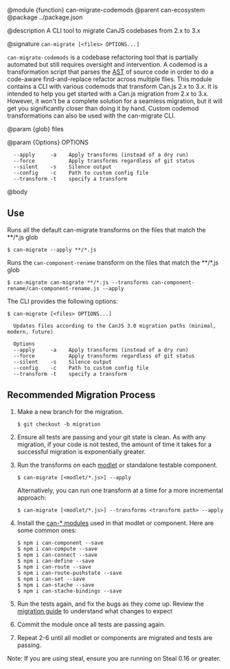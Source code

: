 @module {function} can-migrate-codemods
@parent can-ecosystem
@package ../package.json

@description A CLI tool to migrate CanJS codebases from 2.x to 3.x

@signature `can-migrate [<files> OPTIONS...]`

`can-migrate-codemods` is a codebase refactoring tool that is partially automated but still requires oversight and intervention. A codemod is a transformation script that parses the [AST](https://en.wikipedia.org/wiki/Abstract_syntax_tree) of source code in order to do a code-aware find-and-replace refactor across multiple files. This module contains a CLI with various codemods that transform Can.js 2.x to 3.x. It is intended to help you get started with a Can.js migration from 2.x to 3.x. However, it won't be a complete solution for a seamless migration, but it will get you significantly closer than doing it by hand. Custom codemod transformations can also be used with the can-migrate CLI. 

@param {glob} files

@param {Options} OPTIONS

```
  --apply     -a    Apply transforms (instead of a dry run)
  --force           Apply transforms regardless of git status
  --silent    -s    Silence output
  --config    -c    Path to custom config file
  --transform -t    specify a transform
```

@body

## Use

Runs all the default can-migrate transforms on the files that match the **/*.js glob

```
$ can-migrate --apply **/*.js
```

Runs the `can-component-rename` transform on the files that match the **/*.js glob

```
$ can-migrate can-migrate **/*.js --transforms can-component-rename/can-component-rename.js --apply 
```


The CLI provides the following options:
```
$ can-migrate [<files> OPTIONS...]

  Updates files according to the CanJS 3.0 migration paths (minimal, modern, future)

  Options
  --apply     -a    Apply transforms (instead of a dry run)
  --force           Apply transforms regardless of git status
  --silent    -s    Silence output
  --config    -c    Path to custom config file
  --transform -t    specify a transform
```
## Recommended Migration Process

1. Make a new branch for the migration.
    ```shell
    $ git checkout -b migration
    ``` 
1. Ensure all tests are passing and your git state is clean.
  As with any migration, if your code is not tested, the amount of time it takes for a successful migration is exponentially greater.
1. Run the transforms on each [modlet](https://www.bitovi.com/blog/modlet-workflows) or standalone testable component.
    ```shell
    $ can-migrate [<modlet/*.js>] --apply
    ```
    Alternatively, you can run one transform at a time for a more incremental approach:
    ```shell
    $ can-migrate [<modlet/*.js>] --transforms <transform path> --apply 
    ```
1. Install the [can-* modules](https://canjs.com/doc/api.html#ThecanPackage) used in that modlet or component. Here are some common ones:
    ```shell
    $ npm i can-component --save
    $ npm i can-compute --save
    $ npm i can-connect --save
    $ npm i can-define --save
    $ npm i can-route --save
    $ npm i can-route-pushstate --save
    $ npm i can-set --save
    $ npm i can-stache --save
    $ npm i can-stache-bindings --save
    ```

1. Run the tests again, and fix the bugs as they come up.
  Review the [migration guide](https://canjs.com/doc/migrate-3.html) to understand what changes to expect
1. Commit the module once all tests are passing again.
1. Repeat 2-6 until all modlet or components are migrated and tests are passing.

Note: If you are using steal, ensure you are running on Steal 0.16 or greater.



